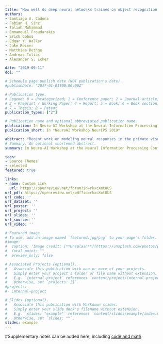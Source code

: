 ```yaml
---
title: "How well do deep neural networks trained on object recognition characterize the mouse visual system?"
authors:
- Santiago A. Cadena
- Fabian H. Sinz
- Taliah Muhammad
- Emmanouil Froudarakis
- Erick Cobos
- Edgar Y. Walker
- Jake Reimer
- Matthias Bethge
- Andreas Tolias
- Alexander S. Ecker

date: "2019-09-11"
doi: ""

# Schedule page publish date (NOT publication's date).
#publishDate: "2017-01-01T00:00:00Z"

# Publication type.
# Legend: 0 = Uncategorized; 1 = Conference paper; 2 = Journal article;
# 3 = Preprint / Working Paper; 4 = Report; 5 = Book; 6 = Book section;
# 7 = Thesis; 8 = Patent
publication_types: ["2"]

# Publication name and optional abbreviated publication name.
publication: In Neuro-AI Workshop at the Neural Information Processing Conference (NeurIPS) 2019
publication_short: In *NeuroAI Workshop NeurIPS 2019*

abstract: "Recent work on modeling neural responses in the primate visual system has benefited from deep neural networks trained on large-scale object recognition, and found a hierarchical correspondence between layers of the artificial neural network and brain areas along the ventral visual stream. However, we neither know whether such task-optimized networks enable equally good models of the rodent visual system, nor if a similar hierarchical correspondence exists. Here, we address these questions in the mouse visual system by extracting features at several layers of a convolutional neural network (CNN) trained on ImageNet to predict the responses of thousands of neurons in four visual areas (V1, LM, AL, RL) to natural images. We found that the CNN features outperform classical subunit energy models, but found no evidence for an order of the areas we recorded via a correspondence to the hierarchy of CNN layers. Moreover, the same CNN but with random weights provided an equivalently useful feature space for predicting neural responses. Our results suggest that object recognition as a high-level task does not provide more discriminative features to characterize the mouse visual system than a random network. Unlike in the primate, training on ethologically relevant visually guided behaviors -- beyond static object recognition -- may be needed to unveil the functional organization of the mouse visual cortex. "
# Summary. An optional shortened abstract.
summary: In Neuro-AI Workshop at the Neural Information Processing Conference (NeurIPS) 2019

tags:
- Source Themes
- selected
featured: true

links:
- name: Custom Link
  url: https://openreview.net/forum?id=rkxcXmtUUS
url_pdf: https://openreview.net/pdf?id=rkxcXmtUUS
url_code: ''
url_dataset: ''
url_poster: ''
url_project: ''
url_slides: ''
url_source: ''
url_video: ''

# Featured image
# To use, add an image named `featured.jpg/png` to your page's folder. 
#image:
#  caption: 'Image credit: [**Unsplash**](https://unsplash.com/photos/pLCdAaMFLTE)'
#  focal_point: ""
#  preview_only: false

# Associated Projects (optional).
#   Associate this publication with one or more of your projects.
#   Simply enter your project's folder or file name without extension.
#   E.g. `internal-project` references `content/project/internal-project/index.md`.
#   Otherwise, set `projects: []`.
#projects:
#- internal-project

# Slides (optional).
#   Associate this publication with Markdown slides.
#   Simply enter your slide deck's filename without extension.
#   E.g. `slides: "example"` references `content/slides/example/index.md`.
#   Otherwise, set `slides: ""`.
slides: example
---
```

<!--
{{% alert note %}}
Click the *Cite* button above to demo the feature to enable visitors to import publication metadata into their reference management software.
{{% /alert %}}

{{% alert note %}}
Click the *Slides* button above to demo Academic's Markdown slides feature.
{{% /alert %}}
-->

#Supplementary notes can be added here, including [code and math](https://sourcethemes.com/academic/docs/writing-markdown-latex/).
